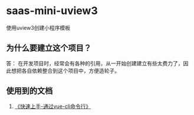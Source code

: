 # saas-mini-uview3
使用uview3创建小程序模板

## 为什么要建立这个项目？
答： 在开发项目时，经常会有各种的引用，从一开始创建建立有些太费力了，因此想把各自依赖整合到这个项目中，方便造轮子。

## 使用到的文档
1. [《快速上手-通过vue-cli命令行》](https://uniapp.dcloud.net.cn/quickstart-cli.html)
